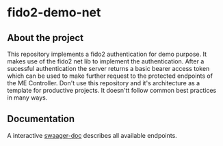 # fido2-demo-net
## About the project
This repository implements a fido2 authentication for demo purpose.
It makes use of the fido2 net lib to implement the authentication. 
After a sucessful authentication the server returns a basic bearer access token which can be used to make further request to the 
protected endpoints of the ME Controller.
Don't use this repository and it's architecture as a template for productive projects. 
It doesn'tt follow common best practices in many ways. 
## Documentation
A interactive [swaager-doc](https://fido2-demo.azurewebsites.net/swagger) describes all available endpoints.
